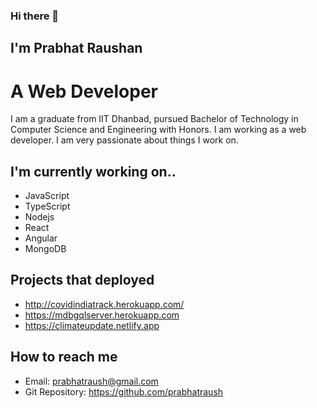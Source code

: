 ### Hi there 👋
## I'm Prabhat Raushan
# A Web Developer
I am a graduate from IIT Dhanbad, pursued Bachelor of Technology in Computer Science and Engineering with Honors. I am working as a web developer. I am very passionate about things I work on.

## I'm currently working on.. 
- JavaScript
- TypeScript
- Nodejs
- React
- Angular
- MongoDB

## Projects that deployed
- http://covidindiatrack.herokuapp.com/
- https://mdbgqlserver.herokuapp.com
- https://climateupdate.netlify.app

## How to reach me
- Email: prabhatraush@gmail.com
- Git Repository: https://github.com/prabhatraush





<!--
**prabhatraush/prabhatraush** is a ✨ _special_ ✨ repository because its `README.md` (this file) appears on your GitHub profile.

Here are some ideas to get you started:

- 🔭 I’m currently working on ...
- 🌱 I’m currently learning ...
- 👯 I’m looking to collaborate on ...
- 🤔 I’m looking for help with ...
- 💬 Ask me about ...
- 📫 How to reach me: ...
- 😄 Pronouns: ...
- ⚡ Fun fact: ...
-->
